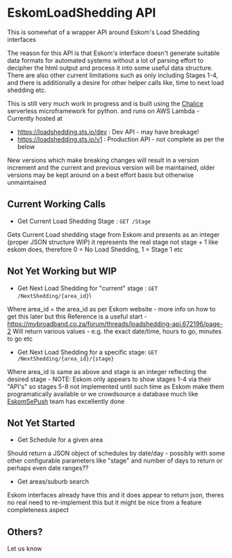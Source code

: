 # EskomLoadShedding API

This is somewhat of a wrapper API around Eskom's Load Shedding interfaces

The reason for this API is that Eskom's interface doesn't generate suitable data formats for automated systems without a lot of parsing effort to decipher the html output and process it into some useful data structure. There are also other current limitations such as only including Stages 1-4, and there is additionally a desire for other helper calls like, time to next load shedding etc.

This is still very much work in progress and is built using the [Chalice](https://github.com/aws/chalice) serverless microframework for python. and runs on AWS Lambda - Currently hosted at

* https://loadshedding.sts.io/dev : Dev API - may have breakage!
* https://loadshedding.sts.io/v1 : Production API - not complete as per the below

New versions which make breaking changes will result in a version increment and the current and previous version will be maintained, older versions may be kept around on a best effort basis but otherwise unmaintained

## Current Working Calls

* Get Current Load Shedding Stage : `GET /Stage`

Gets Current Load shedding stage from Eskom and presents as an integer (proper JSON structure WIP) it represents the real stage not stage + 1 like eskom does, therefore 0 = No Load Shedding, 1 = Stage 1 etc

## Not Yet Working but WIP

* Get Next Load Shedding for "current" stage : `GET /NextShedding/{area_id}`\

Where area_id = the area_id as per Eskom website - more info on how to get this later but this Reference is a useful start - https://mybroadband.co.za/forum/threads/loadshedding-api.672196/page-2
Will return various values - e.g. the exact date/time, hours to go, minutes to go etc

* Get Next Load Shedding for a specific stage: `GET /NextShedding/{area_id}/{stage}`

Where area_id is same as above and stage is an integer reflecting the desired stage - NOTE: Eskom only appears to show stages 1-4 via their "API's" so stages 5-8 not implemented until such time as Eskom make them programatically available or we crowdsource a database much like [EskomSePush](https://sepush.co.za/) team has excellently done

## Not Yet Started

* Get Schedule for a given area

Should return a JSON object of schedules by date/day - possibly with some other configurable parameters like "stage" and number of days to return or perhaps even date ranges??

* Get areas/suburb search

Eskom interfaces already have this and it does appear to return json, theres no real need to re-implement this but it might be nice from a feature completeness aspect

## Others?
Let us know